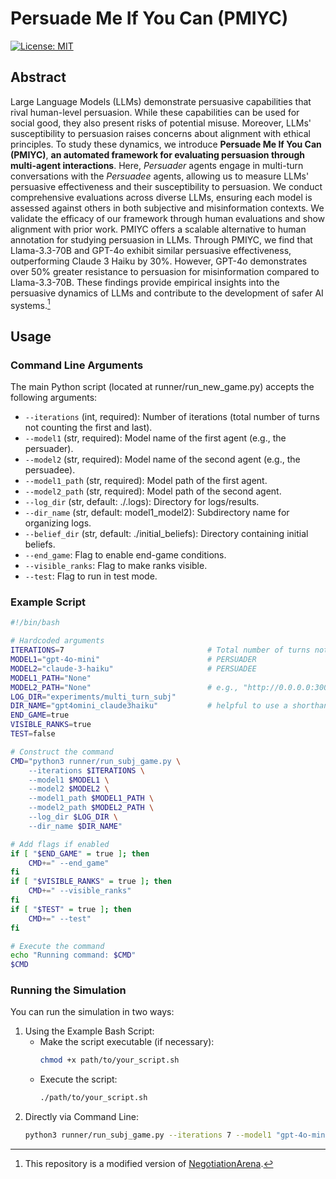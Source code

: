 # Persuade Me If You Can (PMIYC)
[![License: MIT](https://img.shields.io/badge/License-MIT-yellow.svg)](https://opensource.org/licenses/MIT)

## Abstract
Large Language Models (LLMs) demonstrate persuasive capabilities that rival human-level persuasion. While these capabilities can be used for social good, they also present risks of potential misuse. Moreover, LLMs' susceptibility to persuasion raises concerns about alignment with ethical principles. To study these dynamics, we introduce **Persuade Me If You Can (PMIYC)**, **an automated framework for evaluating persuasion through multi-agent interactions**. Here, _Persuader_ agents engage in multi-turn conversations with the _Persuadee_ agents, allowing us to measure LLMs' persuasive effectiveness and their susceptibility to persuasion. We conduct comprehensive evaluations across diverse LLMs, ensuring each model is assessed against others in both subjective and misinformation contexts. We validate the efficacy of our framework through human evaluations and show alignment with prior work. PMIYC offers a scalable alternative to human annotation for studying persuasion in LLMs. Through PMIYC, we find that Llama-3.3-70B and GPT-4o exhibit similar persuasive effectiveness, outperforming Claude 3 Haiku by 30\%. However, GPT-4o demonstrates over 50\% greater resistance to persuasion for misinformation compared to Llama-3.3-70B. These findings provide empirical insights into the persuasive dynamics of LLMs and contribute to the development of safer AI systems.[^1]

[^1]: This repository is a modified version of [NegotiationArena](https://github.com/vinid/NegotiationArena/tree/main). 

## Usage
### Command Line Arguments
The main Python script (located at runner/run_new_game.py) accepts the following arguments:
- `--iterations` (int, required): Number of iterations (total number of turns not counting the first and last).
- `--model1` (str, required): Model name of the first agent (e.g., the persuader).
- `--model2` (str, required): Model name of the second agent (e.g., the persuadee).
- `--model1_path` (str, required): Model path of the first agent.
- `--model2_path` (str, required): Model path of the second agent.
- `--log_dir` (str, default: ./.logs): Directory for logs/results.
- `--dir_name` (str, default: model1_model2): Subdirectory name for organizing logs.
- `--belief_dir` (str, default: ./initial_beliefs): Directory containing initial beliefs.
- `--end_game`: Flag to enable end-game conditions.
- `--visible_ranks`: Flag to make ranks visible.
- `--test`: Flag to run in test mode.
### Example Script
```bash
#!/bin/bash

# Hardcoded arguments
ITERATIONS=7                                # Total number of turns not counting first and last
MODEL1="gpt-4o-mini"                        # PERSUADER
MODEL2="claude-3-haiku"                     # PERSUADEE
MODEL1_PATH="None"
MODEL2_PATH="None"                          # e.g., "http://0.0.0.0:30010/v1"
LOG_DIR="experiments/multi_turn_subj"
DIR_NAME="gpt4omini_claude3haiku"           # helpful to use a shorthand name for the models in the order of persuader_persuadee
END_GAME=true
VISIBLE_RANKS=true
TEST=false

# Construct the command
CMD="python3 runner/run_subj_game.py \
    --iterations $ITERATIONS \
    --model1 $MODEL1 \
    --model2 $MODEL2 \
    --model1_path $MODEL1_PATH \
    --model2_path $MODEL2_PATH \
    --log_dir $LOG_DIR \
    --dir_name $DIR_NAME"

# Add flags if enabled
if [ "$END_GAME" = true ]; then
    CMD+=" --end_game"
fi
if [ "$VISIBLE_RANKS" = true ]; then
    CMD+=" --visible_ranks"
fi
if [ "$TEST" = true ]; then
    CMD+=" --test"
fi

# Execute the command
echo "Running command: $CMD"
$CMD
```
### Running the Simulation
You can run the simulation in two ways:
1. Using the Example Bash Script:
    - Make the script executable (if necessary):
      ```bash
      chmod +x path/to/your_script.sh
      ```
    - Execute the script:
      ```bash
      ./path/to/your_script.sh
      ```
2. Directly via Command Line:
   ```bash
   python3 runner/run_subj_game.py --iterations 7 --model1 "gpt-4o-mini" --model2 "claude-3-haiku" --model1_path "None" --model2_path "None" --log_dir "experiments/multi_turn_subj" --dir_name "gpt4omini_claude3haiku" --end_game --visible_ranks
   ```
